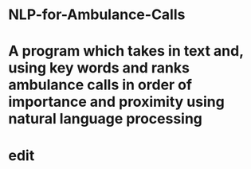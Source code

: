 # NLP-for-Ambulance-Calls

# A program which takes in text and, using key words and ranks ambulance calls in order of importance and proximity using natural language processing

# edit